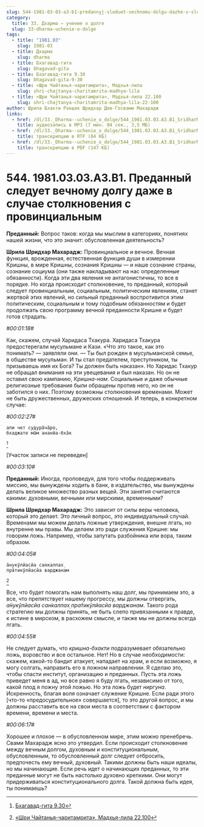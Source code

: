 ```yaml
---
slug: 544-1981-03-03-a3-b1-predannyj-sleduet-vechnomu-dolgu-dazhe-v-sluchae-stolknoveniya-s-provintsialnym
category:
  title: 33. Дхарма — учение о долге
  slug: 33-dharma-uchenie-o-dolge
tags:
  - title: "1981.03"
    slug: 1981-03
  - title: Дхарма
    slug: dharma
  - title: Бхагавад-гита
    slug: bhagavad-gita
  - title: Бхагавад-гита 9.30
    slug: bhagavad-gita-9-30
  - title: «Шри Чайтанья-чаритамрита», Мадхья-лила
    slug: shri-chajtanya-charitamrita-madhya-lila
  - title: «Шри Чайтанья-чаритамрита», Мадхья-лила 22.100
    slug: shri-chajtanya-charitamrita-madhya-lila-22-100
author: Шрила Бхакти Ракшак Шридхар Дев-Госвами Махарадж
links:
  - href: /dl/33._Dharma--uchenie_o_dolge/544_1981.03.03.A3.B1_SridharMj_Predannyj_sleduet_vechnomu_dolgu_dazhe_v_sluchae_stolknovenija_s_provincialnym.mp3
    title: аудиозапись в MP3 (7 мин. 04 сек., 3,5 МБ)
  - href: /dl/33._Dharma--uchenie_o_dolge/544_1981.03.03.A3.B1_SridharMj_Predannyj_sleduet_vechnomu_dolgu_dazhe_v_sluchae_stolknovenija_s_provincialnym.rtf
    title: транскрипцию в RTF (84 КБ)
  - href: /dl/33._Dharma--uchenie_o_dolge/544_1981.03.03.A3.B1_SridharMj_Predannyj_sleduet_vechnomu_dolgu_dazhe_v_sluchae_stolknovenija_s_provincialnym.pdf
    title: транскрипцию в PDF (147 КБ)
---
```


# 544. 1981.03.03.A3.B1. Преданный следует вечному долгу даже в случае столкновения с провинциальным

**Преданный:** Вопрос таков: когда мы мыслим в категориях, понятиях нашей жизни, что это значит: обусловленная деятельность?

**Шрила Шридхар Махарадж:** Провинциальное и вечное. Вечная функция, врожденная, естественная функция души в измерении Кришны, в мире Кришны, сознания Кришны — и наше сознание страны, сознание социума (они также накладывают на нас определенные обязанности). Когда эти два явления не антагонистичны, то все в порядке. Но когда происходит столкновение, то преданный, который следует провинциальным, социальным, политическим явлениям, станет жертвой этих явлений, но сильный преданный воспротивится этим политическим, социальным и тому подобным обязанностям и будет продолжать свою программу вечной преданности Кришне и будет готов страдать.

*#00:01:18#*

Как, скажем, случай Харидаса Тхакура. Харидаса Тхакура предостерегали мусульмане и Кази. «Что это такое, как это понимать? — заявляли они. — Ты был рожден в мусульманской семье, в обществе мусульман. И ты стал предателем, преступником, ты призываешь имя их Бога? Ты должен быть наказан». Но Харидас Тхакур не обращал внимания на эти увещевания и был наказан. Но он не оставил свою кампанию, *Кришна-нам*. Социальные и даже обычные религиозные требования были обращены против него, но он не заботился о них. Поэтому возможны столкновения временами. Может не быть дружественных, дружеских отношений. И теперь, в конкретном случае:

*#00:02:27#*

    апи чет судура̄ча̄ро,
    бхаджате ма̄м ананйа-бха̄к
[^_ftn1]

[Участок записи не переведен]

*#00:03:10#*

**Преданный:** Иногда, проповедуя, для того чтобы поддерживать миссию, мы вынуждены ходить в банк, в издательство, мы вынуждены делать великое множество разных вещей. Эти занятия считаются какими: духовными, вечными или мирскими, временными?

**Шрила Шридхар Махарадж:** Это зависит от силы веры человека, который это делает. Это личный вопрос, это индивидуальный случай. Временами мы можем делать ложные утверждения, внешне лгать, но внутренне мы правы. Мы делаем это ради служения Кришне: мы говорим ложь. Например, чтобы запутать разбойника или вора, таким образом.

*#00:04:05#*

    а̄нукӯлйасйа сан̇калпах̣
    пра̄тикӯлйасйа варджанам
[^_ftn2]

Все, что будет помогать нам выполнять наш долг, мы принимаем это, а все, что препятствует нашему прогрессу, мы должны отвергать, *а̄нукӯлйасйа сан̇калпах̣ пра̄тикӯлйасйа варджанам*. Такого рода стратегию мы должны принять, не быть слепо привязанными к правде, к истине в мирском, в расхожем смысле, и также мы не должны всегда лгать.

*#00:04:55#*

Не следует думать, что *кришна-бхакти* подразумевает обязательно ложь, воровство и все остальное. Нет! Но в случае необходимости: скажем, какой-то бандит атакует, нападает на храм, и если возможно, я могу солгать, направить его в ложном направлении. Я сделаю это, чтобы спасти институт, организацию и преданных. Пусть эта ложь приведет меня в ад, но все равно я буду лгать, независимо от того, какой плод я пожну этой ложью. Но эта ложь будет *ниргуна*. Искренность, благая воля означает служение Кришне. Если ради этого [что-то «предосудительное» совершается], то это другой вопрос, и мы должны расставить все на свои места в соответствии с фактором времени, времени и места.

*#00:06:17#*

Хорошее и плохое — в обусловленном мире, этим можно пренебречь. Свами Махарадж ясно это утвердил. Если происходит столкновение между вечным долгом, духовным и конституциональным, обусловленным, то обусловленный долг следует отбросить, предпочесть ему вечный, духовный. Такими должны быть наши идеалы, но мы начинающие. Если речь идет о начинающих преданных, то эти преданные могут не быть настолько духовно крепкими. Они могут придерживаться конституционального долга. Такой должна быть идея, ты понимаешь?



[^_ftn1]: [Бхагавад-гита 9.30](../notes/bhagavad-gita/bhagavad-gita-9-30.md)

[^_ftn2]: [«Шри Чайтанья-чаритамрита», Мадхья-лила 22.100](../notes/shri-chajtanya-charitamrita-madhya-lila/shri-chajtanya-charitamrita-madhya-lila-22-100.md)
